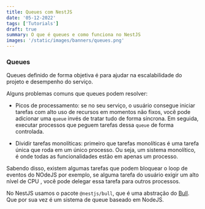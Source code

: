 ```yaml
---
title: Queues com NestJS
date: '05-12-2022'
tags: ['Tutorials']
draft: true
summary: O que é queues e como funciona no NestJS
images: '/static/images/banners/queues.png'
---
```


### Queues

Queues definido de forma objetiva é para ajudar na escalabilidade do projeto e desempenho do serviço.

Alguns problemas comuns que queues podem resolver:

- Picos de processamento: se no seu serviço, o usuário consegue iniciar tarefas com alto uso de recursos em momentos não fixos, você pode adicionar uma `queue` invés de tratar tudo de forma síncrona. Em seguida, executar processos que peguem tarefas dessa `queue` de forma controlada. 

- Dividir tarefas monolíticas: primeiro que tarefas monolíticas é uma tarefa única que roda em um único processo. Ou seja, um sistema monolítico, é onde todas as funcionalidades estão em apenas um processo.

Sabendo disso, existem algumas tarefas que podem bloquear o loop de eventos do NOdeJS por exemplo, se alguma tarefa do usuário exigir um alto nível de CPU , você pode delegar essa tarefa para outros processos. 

No NestJS usamos o pacote `@nestjs/bull`, que é uma abstração do [Bull](https://github.com/OptimalBits/bull). Que por sua vez é um sistema de queue baseado em NodeJS.